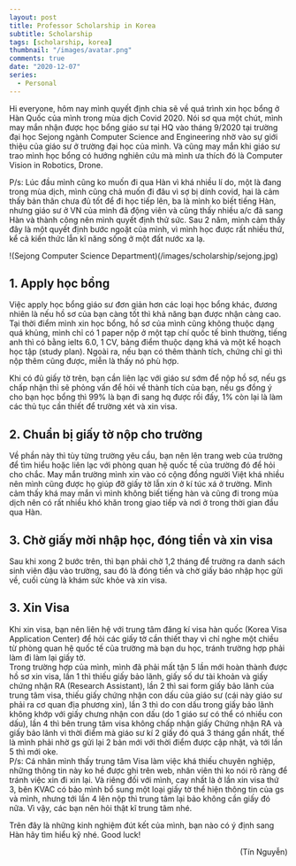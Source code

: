 ```yaml
---
layout: post
title: Professor Scholarship in Korea
subtitle: Scholarship
tags: [scholarship, korea]
thumbnail: "/images/avatar.png"
comments: true
date: "2020-12-07"
series:
  - Personal
---
```

Hi everyone, hôm nay mình quyết định chia sẽ về quá trình xin học bổng ở Hàn Quốc của mình trong mùa dịch Covid 2020.
Nói sơ qua một chút, mình may mắn nhận được học bổng giáo sư tại HQ vào tháng 9/2020 tại trường đại học Sejong ngành Computer Science and Engineering nhờ vào sự giới thiệu của giáo sư ở trường đại học của mình. Và cũng may mắn khi giáo sư trao mình học bổng có hướng nghiên cứu mà mình ưa thích đó là Computer Vision in Robotics, Drone.

P/s: Lúc đầu mình cũng ko muốn đi qua Hàn vì khá nhiều lí do, một là đang trong mùa dịch, mình cũng chả muốn đi đâu vì sợ bị dính covid, hai là cảm thấy bản thân chưa đủ tốt để đi học tiếp lên, ba là mình ko biết tiếng Hàn, nhưng giáo sư ở VN của mình đã động viên và cũng thấy nhiều a/c đã sang Hàn và thành công nên mình quyết định thử sức. Sau 2 năm, mình cảm thấy đây là một quyết định bước ngoặt của mình, vì mình học được rất nhiều thứ, kể cả kiến thức lẫn kĩ năng sống ở một đất nước xa lạ.


!(Sejong Computer Science Department)(/images/scholarship/sejong.jpg)

## 1. Apply học bổng
Việc apply học bổng giáo sư đơn giản hơn các loại học bổng khác, đương nhiên là nếu hồ sơ của bạn càng tốt thì khả năng bạn được nhận càng cao. Tại thời điểm mình xin học bổng, hồ sơ của mình cũng không thuộc dạng quá khủng, mình chỉ có 1 paper nộp ở một tạp chí quốc tế bình thường, tiếng anh thì có bằng ielts 6.0, 1 CV, bảng điểm thuộc dạng khá và một kế hoạch học tập (study plan). Ngoài ra, nếu bạn có thêm thành tích, chứng chỉ gì thì nộp thêm cũng được, miễn là thấy nó phù hợp.

Khi có đủ giấy tờ trên, bạn cần liên lạc với giáo sư sớm để nộp hồ sơ, nếu gs chấp nhận thì sẽ phỏng vấn để hỏi về thành tích của bạn, nếu gs đồng ý cho bạn học bổng thì 99% là bạn đi sang hq được rồi đấy, 1% còn lại là làm các thủ tục cần thiết để trường xét và xin visa.

## 2. Chuẩn bị giấy tờ nộp cho trường
Về phần này thì tùy từng trường yêu cầu, bạn nên lên trang web của trường để tìm hiểu hoặc liên lạc với phòng quan hệ quốc tế của trường đó để hỏi cho chắc. May mắn trường mình xin vào có cộng đồng người Việt khá nhiều nên mình cũng được họ giúp đỡ giấy tờ lẫn xin ở kí túc xá ở trường. Mình cảm thấy khá may mắn vì mình không biết tiếng hàn và cũng đi trong mùa dịch nên có rất nhiều khó khăn trong giao tiếp và nơi ở trong thời gian đầu qua Hàn.

## 3. Chờ giấy mời nhập học, đóng tiền và xin visa
Sau khi xong 2 bước trên, thì bạn phải chờ 1,2 tháng để trường ra danh sách sinh viên đậu vào trường, sau đó là đóng tiền và chờ giấy báo nhập học gửi về, cuối cùng là khám sức khỏe và xin visa.

## 3. Xin Visa
Khi xin visa, bạn nên liên hệ với trung tâm đăng kí visa hàn quốc (Korea Visa Application Center) để hỏi các giấy tờ cần thiết thay vì chỉ nghe một chiều từ phòng quan hệ quốc tế của trường mà bạn du học, tránh trường hợp phải làm đi làm lại giấy tờ.<br/>
Trong trường hợp của mình, mình đã phải mất tận 5 lần mới hoàn thành được hồ sơ xin visa, lần 1 thì thiếu giấy bảo lãnh, giấy số dư tài khoản và giấy chứng nhận RA (Research Assistant), lần 2 thì sai form giấy bảo lãnh của trung tâm visa, thiếu giấy chứng nhận con dấu của giáo sư (cái này giáo sư phải ra cơ quan địa phương xin), lần 3 thì do con dấu trong giấy bảo lãnh không khớp với giấy chưng nhận con dấu (do 1 giáo sư có thể có nhiều con dấu), lần 4 thì bên trung tâm visa không chấp nhận giấy Chứng nhận RA và giấy bảo lãnh vì thời điểm mà giáo sư kí 2 giấy đó quá 3 tháng gần nhất, thế là mình phải nhờ gs gửi lại 2 bản mới với thời điểm được cập nhật, và tới lần 5 thì mới oke. <br/>
P/s: Cá nhân mình thấy trung tâm Visa làm việc khá thiếu chuyên nghiệp, những thông tin này ko hề được ghi trên web, nhân viên thì ko nói rõ ràng để tránh việc xin đi xin lại. Và riêng đối với mình, cay nhất là ở lần xin visa thứ 3, bên KVAC có bảo mình bổ sung một loại giấy tờ thể hiện thông tin của gs và mình, nhưng tới lần 4 lên nộp thì trung tâm lại bảo không cần giấy đó nữa. Vì vậy, các bạn nên hỏi thật kĩ trung tâm nhé.

Trên đây là những kinh nghiệm đút kết của mình, bạn nào có ý định sang Hàn hãy tìm hiểu kỹ nhé. Good luck!

<div style="text-align: right"> (Tín Nguyễn) </div>